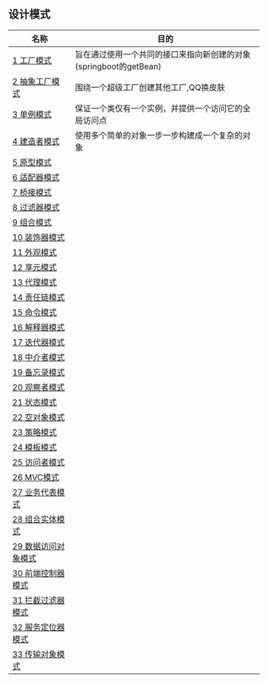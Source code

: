 ## 设计模式
| 名称|目的|
|--|--|
| [1 工厂模式](./1-工厂模式.md)   | 旨在通过使用一个共同的接口来指向新创建的对象(springboot的getBean)  |
| [2 抽象工厂模式](./2-抽象工厂模式.md)   | 围绕一个超级工厂创建其他工厂,QQ换皮肤  |
| [3 单例模式](./3-单例模式.md)   |  保证一个类仅有一个实例，并提供一个访问它的全局访问点 |
| [4 建造者模式](./4-建造者模式.md)   | 使用多个简单的对象一步一步构建成一个复杂的对象  |
| [5 原型模式](./5-原型模式.md)   |   |
| [6 适配器模式](./6-适配器模式.md)   |   |
| [7 桥接模式](./7-桥接模式.md)   |   |
| [8 过滤器模式](./8-过滤器模式.md)   |   |
| [9 组合模式](./9-组合模式.md)   |   |
| [10 装饰器模式](./10-装饰器模式.md)  |   |
| [11 外观模式](./11-外观模式.md)  |   |
| [12 享元模式](./12-享元模式.md)  |   |
| [13 代理模式](./13-代理模式.md)  |   |
| [14 责任链模式](./14-责任链模式.md)  |   |
| [15 命令模式](./15-命令模式.md)  |   |
| [16 解释器模式](./16-解释器模式.md)  |   |
| [17 迭代器模式](./17-迭代器模式.md)  |   |
| [18 中介者模式](./18-中介者模式.md)  |   |
| [19 备忘录模式](./19-备忘录模式.md)  |   |
| [20 观察者模式](./20-观察者模式.md)  |   |
| [21 状态模式](./21-状态模式.md)  |   |
| [22 空对象模式](./22-空对象模式.md)  |   |
| [23 策略模式](./23-策略模式.md)  |   |
| [24 模板模式](./24-模板模式.md)  |   |
| [25 访问者模式](./25-访问者模式.md)  |   |
| [26 MVC模式](./26-MVC模式.md)    |   |
| [27 业务代表模式](./27-业务代表模式.md)  |   |
| [28 组合实体模式](./28-组合实体模式.md)  |   |
| [29 数据访问对象模式](./29-数据访问对象模式.md)  |   |
| [30 前端控制器模式](./30-前端控制器模式.md)  |   |
| [31 拦截过滤器模式](./31-拦截过滤器模式.md)  |   |
| [32 服务定位器模式](./32-服务定位器模式.md)  |   |
| [33 传输对象模式](./33-传输对象模式.md)  |   |